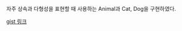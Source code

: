 자주 상속과 다형성을 표현할 때 사용하는 
Animal과 Cat, Dog을 구현하였다.

[gist 링크](https://gist.github.com/ehrl1225/e48308acccff3911fcec28ab8bc410ea)